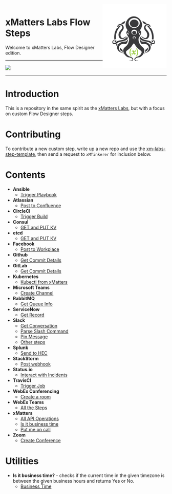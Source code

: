 <img src="media/_Final_xM_Octo-Logo-01.png" width="200" height="200" align="right">

# xMatters Labs Flow Steps
Welcome to xMatters Labs, Flow Designer edition. 


---------

<kbd>
  <img src="https://github.com/xmatters/xMatters-Labs/raw/master/media/disclaimer.png">
</kbd>

---------

# Introduction
This is a repository in the same spirit as the [xMatters Labs](https://github.com/xmatters/xMatters-Labs), but with a focus on custom Flow Designer steps. 

# Contributing
To contribute a new custom step, write up a new repo and use the [xm-labs-step-template](https://github.com/xmatters/xm-labs-step-template), then send a request to `xMTinkerer` for inclusion below. 

# Contents

* **Ansible**
   * [Trigger Playbook](https://github.com/xmatters/xm-labs-steps-ansible)
* **Atlassian**
   * [Post to Confluence](https://github.com/xmatters/xm-labs-steps-confluence)
* **CircleCi**
   * [Trigger Build](https://github.com/xmatters/xm-labs-steps-circleci)
* **Consul**
   * [GET and PUT KV](https://github.com/xmatters/xm-labs-steps-consul)
* **etcd**
   * [GET and PUT KV](https://github.com/xmatters/xm-labs-steps-etcd)
* **Facebook**
   * [Post to Workplace](https://github.com/xmatters/xm-labs-step-workplace-post)
* **Github**
   * [Get Commit Details](https://github.com/xmatters/xm-labs-step-github)
* **GitLab**
   * [Get Commit Details](https://github.com/xmatters/xm-labs-gitlab)
* **Kubernetes**
   * [Kubectl from xMatters](https://github.com/xmatters/xm-labs-steps-kubernetes)
* **Microsoft Teams**
   * [Create Channel](https://github.com/xmatters/xm-labs-step-msteam-channels)
* **RabbitMQ**
   * [Get Queue Info](https://github.com/xmatters/xm-labs-steps-rabbitmq)
* **ServiceNow**
   * [Get Record](https://github.com/xmatters/xm-labs-steps-servicenow)
* **Slack**
   * [Get Conversation](https://github.com/xmatters/xm-labs-steps-slack-get-conversation)
   * [Parse Slash Command](https://github.com/xmatters/xm-labs-steps-slack-slash-command)
   * [Pin Message](https://github.com/xmatters/xm-labs-steps-slack-pin-message)
   * [Other steps](https://github.com/xmatters/xm-labs-slack-steps)
* **Splunk**
   * [Send to HEC](https://github.com/xmatters/xm-labs-step-splunk)
* **StackStorm**
   * [Post webhook](https://github.com/xmatters/xm-labs-steps-stackstorm)
* **Status.io**
   * [Interact with Incidents](https://github.com/xmatters/xm-labs-statusio-steps)
* **TravisCI**
   * [Trigger Job](https://github.com/xmatters/xm-labs-steps-travis-ci)
* **WebEx Conferencing**
   * [Create a room](https://github.com/xmatters/xm-labs-steps-webex)
* **WebEx Teams**
   * [All the Steps](https://github.com/xmatters/xm-labs-xMatters-Webex-Teams-Flow-Steps)
* **xMatters**
   * [All API Operations](https://github.com/xmatters/xm-labs-xMatters-API-Flow-Steps)
   * [Is it business time](https://github.com/xmatters/xm-labs-steps-business-time)
   * [Put me on call](https://github.com/xmatters/xm-labs-steps-xmimoncall)
* **Zoom**
   * [Create Conference](https://github.com/xmatters/xm-labs-steps-zoom)
   
# Utilities

* **Is it business time?** - checks if the current time in the given timezone is between the given business hours and returns Yes or No. 
   * [Business Time](https://github.com/xmatters/xm-labs-steps-business-time)
